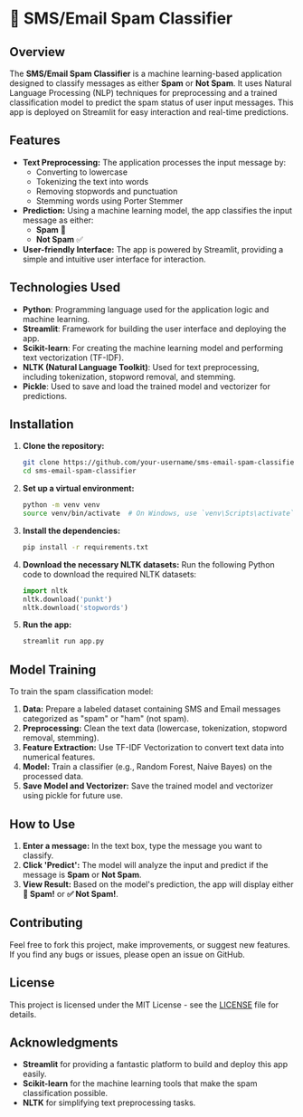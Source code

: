 # 📩 SMS/Email Spam Classifier

## Overview
The **SMS/Email Spam Classifier** is a machine learning-based application designed to classify messages as either **Spam** or **Not Spam**. It uses Natural Language Processing (NLP) techniques for preprocessing and a trained classification model to predict the spam status of user input messages. This app is deployed on Streamlit for easy interaction and real-time predictions.

## Features
- **Text Preprocessing:** The application processes the input message by:
    - Converting to lowercase
    - Tokenizing the text into words
    - Removing stopwords and punctuation
    - Stemming words using Porter Stemmer
- **Prediction:** Using a machine learning model, the app classifies the input message as either:
    - **Spam** 🚨
    - **Not Spam** ✅
- **User-friendly Interface:** The app is powered by Streamlit, providing a simple and intuitive user interface for interaction.

## Technologies Used
- **Python**: Programming language used for the application logic and machine learning.
- **Streamlit**: Framework for building the user interface and deploying the app.
- **Scikit-learn**: For creating the machine learning model and performing text vectorization (TF-IDF).
- **NLTK (Natural Language Toolkit)**: Used for text preprocessing, including tokenization, stopword removal, and stemming.
- **Pickle**: Used to save and load the trained model and vectorizer for predictions.

## Installation
1. **Clone the repository:**
    ```bash
    git clone https://github.com/your-username/sms-email-spam-classifier.git
    cd sms-email-spam-classifier
    ```

2. **Set up a virtual environment:**
    ```bash
    python -m venv venv
    source venv/bin/activate  # On Windows, use `venv\Scripts\activate`
    ```

3. **Install the dependencies:**
    ```bash
    pip install -r requirements.txt
    ```

4. **Download the necessary NLTK datasets:** Run the following Python code to download the required NLTK datasets:
    ```python
    import nltk
    nltk.download('punkt')
    nltk.download('stopwords')
    ```

5. **Run the app:**
    ```bash
    streamlit run app.py
    ```

## Model Training
To train the spam classification model:
1. **Data:** Prepare a labeled dataset containing SMS and Email messages categorized as "spam" or "ham" (not spam).
2. **Preprocessing:** Clean the text data (lowercase, tokenization, stopword removal, stemming).
3. **Feature Extraction:** Use TF-IDF Vectorization to convert text data into numerical features.
4. **Model:** Train a classifier (e.g., Random Forest, Naive Bayes) on the processed data.
5. **Save Model and Vectorizer:** Save the trained model and vectorizer using pickle for future use.

## How to Use
1. **Enter a message:** In the text box, type the message you want to classify.
2. **Click 'Predict':** The model will analyze the input and predict if the message is **Spam** or **Not Spam**.
3. **View Result:** Based on the model's prediction, the app will display either **🚨 Spam!** or **✅ Not Spam!**.

## Contributing
Feel free to fork this project, make improvements, or suggest new features. If you find any bugs or issues, please open an issue on GitHub.

## License
This project is licensed under the MIT License - see the [LICENSE](LICENSE) file for details.

## Acknowledgments
- **Streamlit** for providing a fantastic platform to build and deploy this app easily.
- **Scikit-learn** for the machine learning tools that make the spam classification possible.
- **NLTK** for simplifying text preprocessing tasks.
